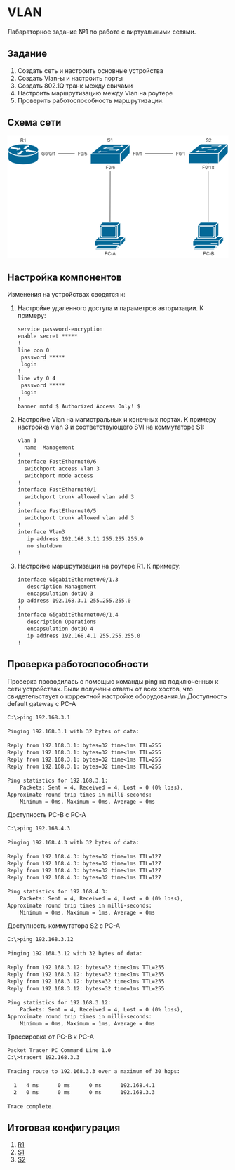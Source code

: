 <a id="chapter-0"></a>
# VLAN
Лабараторное задание №1 по работе с виртуальными сетями.

## Задание
1. Создать сеть и настроить основные устройства
2. Создать Vlan-ы и настроить порты
3. Создать 802.1Q транк между свичами
4. Настроить маршрутизацию между Vlan на роутере
5. Проверить работоспособность маршрутизации.

## Схема сети
![alt-текст](https://github.com/Thor-VR4/CCNA/blob/master/HomeWork/%231%20Vlan/Vlan.png "Стенд №1")

## Настройка компонентов
Изменения на устройствах сводятся к:
1. Настройке удаленного доступа и параметров авторизации. К примеру:
   ```
   service password-encryption
   enable secret *****
   !
   line con 0
    password *****
    login
   !
   line vty 0 4
    password *****
    login
   !
   banner motd $ Authorized Access Only! $
   ```
2. Настройке Vlan на магистральных и конечных портах. К примеру настройка vlan 3 и соответствующего SVI на коммутаторе S1:
    ```
    vlan 3
      name  Management
    !
    interface FastEthernet0/6
      switchport access vlan 3
      switchport mode access
    !
    interface FastEthernet0/1
      switchport trunk allowed vlan add 3
    !
    interface FastEthernet0/5
      switchport trunk allowed vlan add 3
    !
    interface Vlan3
       ip address 192.168.3.11 255.255.255.0
       no shutdown
    !
    ```
3. Настройке маршрутизации на роутере R1. К примеру:
   ```
   interface GigabitEthernet0/0/1.3
      description Management
      encapsulation dot1Q 3
   ip address 192.168.3.1 255.255.255.0
   !
   interface GigabitEthernet0/0/1.4
      description Operations
      encapsulation dot1Q 4
      ip address 192.168.4.1 255.255.255.0
   !
   ```
## Проверка работоспособности
Проверка проводилась с помощью команды ping на подключенных к сети устройствах. Были получены ответы от всех хостов, что свидетельствует о корректной настройке оборудования.\n
Доступность default gateway с PC-A
```
C:\>ping 192.168.3.1

Pinging 192.168.3.1 with 32 bytes of data:

Reply from 192.168.3.1: bytes=32 time<1ms TTL=255
Reply from 192.168.3.1: bytes=32 time<1ms TTL=255
Reply from 192.168.3.1: bytes=32 time<1ms TTL=255
Reply from 192.168.3.1: bytes=32 time<1ms TTL=255

Ping statistics for 192.168.3.1:
    Packets: Sent = 4, Received = 4, Lost = 0 (0% loss),
Approximate round trip times in milli-seconds:
    Minimum = 0ms, Maximum = 0ms, Average = 0ms
```
Доступность PC-B c PC-A
```
C:\>ping 192.168.4.3

Pinging 192.168.4.3 with 32 bytes of data:

Reply from 192.168.4.3: bytes=32 time=1ms TTL=127
Reply from 192.168.4.3: bytes=32 time=1ms TTL=127
Reply from 192.168.4.3: bytes=32 time<1ms TTL=127
Reply from 192.168.4.3: bytes=32 time<1ms TTL=127

Ping statistics for 192.168.4.3:
    Packets: Sent = 4, Received = 4, Lost = 0 (0% loss),
Approximate round trip times in milli-seconds:
    Minimum = 0ms, Maximum = 1ms, Average = 0ms
```
Доступность коммутатора S2 с PC-A
```
C:\>ping 192.168.3.12

Pinging 192.168.3.12 with 32 bytes of data:

Reply from 192.168.3.12: bytes=32 time<1ms TTL=255
Reply from 192.168.3.12: bytes=32 time<1ms TTL=255
Reply from 192.168.3.12: bytes=32 time<1ms TTL=255
Reply from 192.168.3.12: bytes=32 time=1ms TTL=255

Ping statistics for 192.168.3.12:
    Packets: Sent = 4, Received = 4, Lost = 0 (0% loss),
Approximate round trip times in milli-seconds:
    Minimum = 0ms, Maximum = 1ms, Average = 0ms
```
Трассировка от PC-B к PC-A
```
Packet Tracer PC Command Line 1.0
C:\>tracert 192.168.3.3

Tracing route to 192.168.3.3 over a maximum of 30 hops: 

  1   4 ms      0 ms      0 ms      192.168.4.1
  2   0 ms      0 ms      0 ms      192.168.3.3

Trace complete.
```

## Итоговая конфигурация
1. [R1](https://github.com/Thor-VR4/CCNA/blob/master/HomeWork/%231%20Vlan/config/R1.txt)
1. [S1](https://github.com/Thor-VR4/CCNA/blob/master/HomeWork/%231%20Vlan/config/S1.txt)
1. [S2](https://github.com/Thor-VR4/CCNA/blob/master/HomeWork/%231%20Vlan/config/S2.txt)
